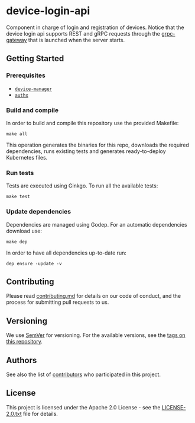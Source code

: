 # device-login-api

Component in charge of login and registration of devices. Notice that the device login api supports REST and gRPC requests through the [grpc-gateway](https://github.com/grpc-ecosystem/grpc-gateway) that is launched when the server starts.

## Getting Started

### Prerequisites

* [`device-manager`](https://github.com/nalej/device-manager)
* [`authx`](https://github.com/nalej/authx)

### Build and compile

In order to build and compile this repository use the provided Makefile:

```shell script
make all
```

This operation generates the binaries for this repo, downloads the required dependencies, runs existing tests and generates ready-to-deploy Kubernetes files.

### Run tests

Tests are executed using Ginkgo. To run all the available tests:

```shell script
make test
```

### Update dependencies

Dependencies are managed using Godep. For an automatic dependencies download use:

```shell script
make dep
```

In order to have all dependencies up-to-date run:

```shell script
dep ensure -update -v
```

## Contributing

Please read [contributing.md](contributing.md) for details on our code of conduct, and the process for submitting pull
requests to us.

## Versioning

We use [SemVer](http://semver.org/) for versioning. For the available versions, see the
[tags on this repository](https://github.com/nalej/device-login-api/tags). 

## Authors

See also the list of [contributors](https://github.com/nalej/device-login-api/contributors) who participated in this project.

## License
This project is licensed under the Apache 2.0 License - see the [LICENSE-2.0.txt](LICENSE-2.0.txt) file for details.
